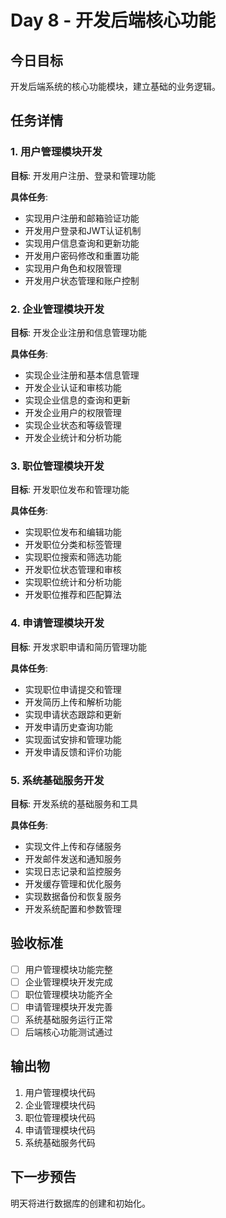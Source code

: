 # Day 8 - 开发后端核心功能

## 今日目标
开发后端系统的核心功能模块，建立基础的业务逻辑。

## 任务详情

### 1. 用户管理模块开发
**目标**: 开发用户注册、登录和管理功能

**具体任务**:
- 实现用户注册和邮箱验证功能
- 开发用户登录和JWT认证机制
- 实现用户信息查询和更新功能
- 开发用户密码修改和重置功能
- 实现用户角色和权限管理
- 开发用户状态管理和账户控制

### 2. 企业管理模块开发
**目标**: 开发企业注册和信息管理功能

**具体任务**:
- 实现企业注册和基本信息管理
- 开发企业认证和审核功能
- 实现企业信息的查询和更新
- 开发企业用户的权限管理
- 实现企业状态和等级管理
- 开发企业统计和分析功能

### 3. 职位管理模块开发
**目标**: 开发职位发布和管理功能

**具体任务**:
- 实现职位发布和编辑功能
- 开发职位分类和标签管理
- 实现职位搜索和筛选功能
- 开发职位状态管理和审核
- 实现职位统计和分析功能
- 开发职位推荐和匹配算法

### 4. 申请管理模块开发
**目标**: 开发求职申请和简历管理功能

**具体任务**:
- 实现职位申请提交和管理
- 开发简历上传和解析功能
- 实现申请状态跟踪和更新
- 开发申请历史查询功能
- 实现面试安排和管理功能
- 开发申请反馈和评价功能

### 5. 系统基础服务开发
**目标**: 开发系统的基础服务和工具

**具体任务**:
- 实现文件上传和存储服务
- 开发邮件发送和通知服务
- 实现日志记录和监控服务
- 开发缓存管理和优化服务
- 实现数据备份和恢复服务
- 开发系统配置和参数管理

## 验收标准
- [ ] 用户管理模块功能完整
- [ ] 企业管理模块开发完成
- [ ] 职位管理模块功能齐全
- [ ] 申请管理模块开发完善
- [ ] 系统基础服务运行正常
- [ ] 后端核心功能测试通过

## 输出物
1. 用户管理模块代码
2. 企业管理模块代码
3. 职位管理模块代码
4. 申请管理模块代码
5. 系统基础服务代码

## 下一步预告
明天将进行数据库的创建和初始化。
